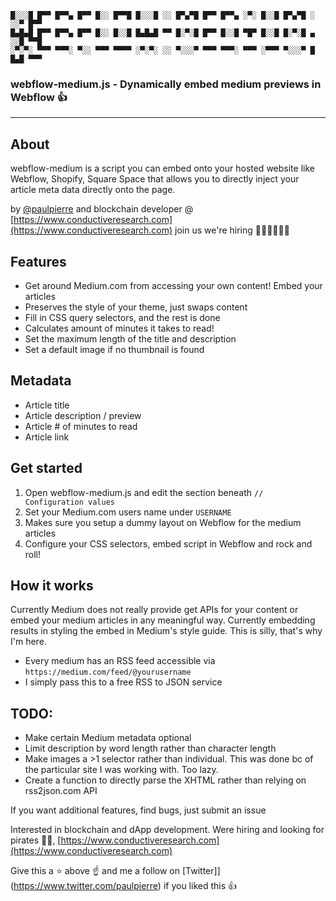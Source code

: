 ```
█░░░█ █▀▀ █▀▀▄ █▀▀ █░░ █▀▀█ █░░░█ ░░ █▀▄▀█ █▀▀ █▀▀▄ ░▀░ █░░█ █▀▄▀█ ░ ░░▀ █▀▀ 
█▄█▄█ █▀▀ █▀▀▄ █▀▀ █░░ █░░█ █▄█▄█ ▀▀ █░▀░█ █▀▀ █░░█ ▀█▀ █░░█ █░▀░█ ▄ ░░█ ▀▀█ 
░▀░▀░ ▀▀▀ ▀▀▀░ ▀░░ ▀▀▀ ▀▀▀▀ ░▀░▀░ ░░ ▀░░░▀ ▀▀▀ ▀▀▀░ ▀▀▀ ░▀▀▀ ▀░░░▀ █ █▄█ ▀▀▀
```

### webflow-medium.js - Dynamically embed medium previews in Webflow 👍

---

## About

webflow-medium is a script you can embed onto your hosted website like Webflow, Shopify, Square Space that allows you to directly inject your article meta data directly onto the page.

by [@paulpierre](https://www.twitter.com/paulpierre) and blockchain developer @ [https://www.conductiveresearch.com](https://www.conductiveresearch.com)
join us we're hiring 🧑‍🔬🏴‍☠️👩‍🔬

## Features
* Get around Medium.com from accessing your own content! Embed your articles
* Preserves the style of your theme, just swaps content
* Fill in CSS query selectors, and the rest is done
* Calculates amount of minutes it takes to read!
* Set the maximum length of the title and description
* Set a default image if no thumbnail is found


## Metadata
* Article title
* Article description / preview
* Article # of minutes to read
* Article link

## Get started

1. Open webflow-medium.js and edit the section beneath `// Configuration values`
2. Set your Medium.com users name under `USERNAME`
3. Makes sure you setup a dummy layout on Webflow for the medium articles
4. Configure your CSS selectors, embed script in Webflow and rock and roll!

## How it works

Currently Medium does not really provide get APIs for your content or embed your medium articles in any meaningful way. Currently embedding results in styling the embed in Medium's style guide. This is silly, that's why I'm here.

* Every medium has an RSS feed accessible via `https://medium.com/feed/@yourusername`
* I simply pass this to a free RSS to JSON service


## TODO:
* Make certain Medium metadata optional
* Limit description by word length rather than character length
* Make images a >1 selector rather than individual. This was done bc of the particular site I was working with. Too lazy.
* Create a function to directly parse the XHTML rather than relying on rss2json.com API

If you want additional features, find bugs, just submit an issue



Interested in blockchain and dApp development. Were hiring and looking for pirates 🏴‍☠️, [https://www.conductiveresearch.com](https://www.conductiveresearch.com)

Give this a ⭐ above ☝️ and me a follow on [Twitter]](https://www.twitter.com/paulpierre) if you liked this 👍
